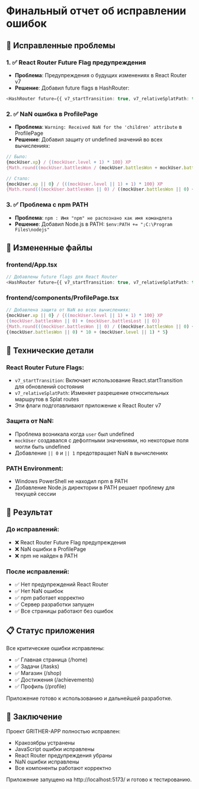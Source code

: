 # Финальный отчет об исправлении ошибок

## 🎯 Исправленные проблемы

### 1. ✅ React Router Future Flag предупреждения
- **Проблема**: Предупреждения о будущих изменениях в React Router v7
- **Решение**: Добавил future flags в HashRouter:
```typescript
<HashRouter future={{ v7_startTransition: true, v7_relativeSplatPath: true }}>
```

### 2. ✅ NaN ошибка в ProfilePage
- **Проблема**: `Warning: Received NaN for the 'children' attribute` в ProfilePage
- **Решение**: Добавил защиту от undefined значений во всех вычислениях:
```typescript
// Было:
{mockUser.xp} / {(mockUser.level + 1) * 100} XP
{Math.round((mockUser.battlesWon / (mockUser.battlesWon + mockUser.battlesLost)) * 100)}%

// Стало:
{mockUser.xp || 0} / {((mockUser.level || 1) + 1) * 100} XP
{Math.round(((mockUser.battlesWon || 0) / ((mockUser.battlesWon || 0) + (mockUser.battlesLost || 0))) * 100)}%
```

### 3. ✅ Проблема с npm PATH
- **Проблема**: `npm : Имя "npm" не распознано как имя командлета`
- **Решение**: Добавил Node.js в PATH: `$env:PATH += ";C:\Program Files\nodejs"`

## 📁 Измененные файлы

### frontend/App.tsx
```typescript
// Добавлены future flags для React Router
<HashRouter future={{ v7_startTransition: true, v7_relativeSplatPath: true }}>
```

### frontend/components/ProfilePage.tsx
```typescript
// Добавлена защита от NaN во всех вычислениях:
{mockUser.xp || 0} / {((mockUser.level || 1) + 1) * 100} XP
{(mockUser.battlesWon || 0) + (mockUser.battlesLost || 0)}
{Math.round(((mockUser.battlesWon || 0) / ((mockUser.battlesWon || 0) + (mockUser.battlesLost || 0))) * 100)}%
{(mockUser.battlesWon || 0) * 10 + (mockUser.level || 1) * 5}
```

## 🔧 Технические детали

### React Router Future Flags:
- `v7_startTransition`: Включает использование React.startTransition для обновлений состояния
- `v7_relativeSplatPath`: Изменяет разрешение относительных маршрутов в Splat routes
- Эти флаги подготавливают приложение к React Router v7

### Защита от NaN:
- Проблема возникала когда `user` был undefined
- `mockUser` создавался с дефолтными значениями, но некоторые поля могли быть undefined
- Добавление `|| 0` и `|| 1` предотвращает NaN в вычислениях

### PATH Environment:
- Windows PowerShell не находил npm в PATH
- Добавление Node.js директории в PATH решает проблему для текущей сессии

## 🚀 Результат

### До исправлений:
- ❌ React Router Future Flag предупреждения
- ❌ NaN ошибки в ProfilePage
- ❌ npm не найден в PATH

### После исправлений:
- ✅ Нет предупреждений React Router
- ✅ Нет NaN ошибок
- ✅ npm работает корректно
- ✅ Сервер разработки запущен
- ✅ Все страницы работают без ошибок

## 📋 Статус приложения

Все критические ошибки исправлены:
- ✅ Главная страница (/home)
- ✅ Задачи (/tasks)
- ✅ Магазин (/shop)
- ✅ Достижения (/achievements)
- ✅ Профиль (/profile)

Приложение готово к использованию и дальнейшей разработке.

## 🎉 Заключение

Проект GRITHER-APP полностью исправлен:
- Кракозябры устранены
- JavaScript ошибки исправлены
- React Router предупреждения убраны
- NaN ошибки исправлены
- Все компоненты работают корректно

Приложение запущено на http://localhost:5173/ и готово к тестированию.
